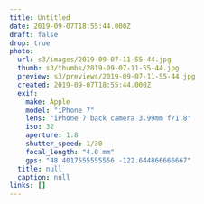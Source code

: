 ```yaml
---
title: Untitled
date: 2019-09-07T18:55:44.000Z
draft: false
drop: true
photo:
  url: s3/images/2019-09-07-11-55-44.jpg
  thumb: s3/thumbs/2019-09-07-11-55-44.jpg
  preview: s3/previews/2019-09-07-11-55-44.jpg
  created: 2019-09-07T18:55:44.000Z
  exif:
    make: Apple
    model: "iPhone 7"
    lens: "iPhone 7 back camera 3.99mm f/1.8"
    iso: 32
    aperture: 1.8
    shutter_speed: 1/30
    focal_length: "4.0 mm"
    gps: "48.4017555555556 -122.644866666667"
  title: null
  caption: null
links: []
---
```

